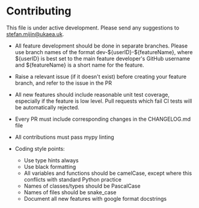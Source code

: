 # Contributing

This file is under active development. Please send any suggestions to stefan.mijin@ukaea.uk.

- All feature development should be done in separate branches. Please use branch names of the format dev-\${userID}-\${featureName}, where \${userID} is best set to the main feature developer's GitHub username and \${featureName} is a short name for the feature.
- Raise a relevant issue (if it doesn't exist) before creating your feature branch, and refer to the issue in the PR
- All new features should include reasonable unit test coverage, especially if the feature is low level. Pull requests which fail CI tests will be automatically rejected. 
- Every PR must include corresponding changes in the CHANGELOG.md file
- All contributions must pass mypy linting 

- Coding style points:
    - Use type hints always 
    - Use black formatting 
    - All variables and functions should be camelCase, except where this conflicts with standard Python practice 
    - Names of classes/types should be PascalCase
    - Names of files should be snake_case
    - Document all new features with google format docstrings
